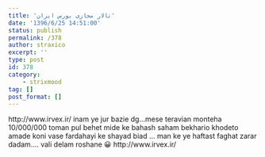 ```yaml
---
title: 'تالار مجازی بورس ایران'
date: '1396/6/25 14:51:00'
status: publish
permalink: /378
author: straxico
excerpt: ''
type: post
id: 378
category:
    - strixmood
tag: []
post_format: []
---
```

<div>http://www.irvex.ir/ inam ye jur bazie dg…mese teravian monteha 10/000/000 toman pul behet mide ke bahash saham bekhario khodeto amade koni vase fardahayi ke shayad biad … man ke ye haftast faghat zarar dadam…. vali delam roshane 😀  
http://www.irvex.ir/</div>